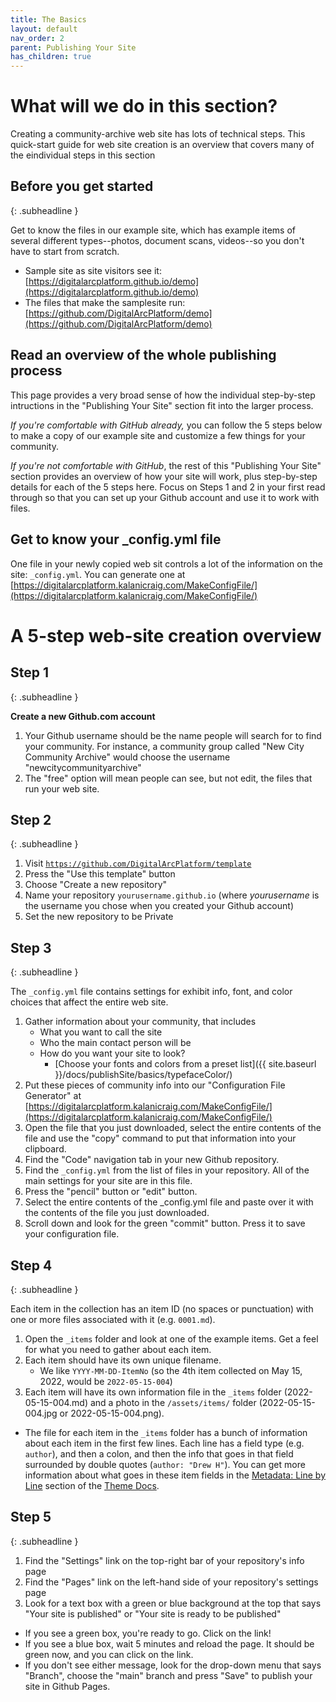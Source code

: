 ```yaml
---
title: The Basics
layout: default
nav_order: 2
parent: Publishing Your Site
has_children: true
---
```


# What will we do in this section?

Creating a community-archive web site has lots of technical steps. This quick-start guide for web site creation is an overview that covers many of the eindividual steps in this section

## Before you get started
{: .subheadline }

Get to know the files in our example site, which has example items of several different types--photos, document scans, videos--so you don't have to start from scratch.

- Sample site as site visitors see it: [https://digitalarcplatform.github.io/demo](https://digitalarcplatform.github.io/demo)
- The files that make the samplesite run: [https://github.com/DigitalArcPlatform/demo](https://github.com/DigitalArcPlatform/demo)

## Read an overview of the whole publishing process

This page provides a very broad sense of how the individual step-by-step intructions in the "Publishing Your Site" section fit into the larger process.

*If you're comfortable with GitHub already,* you can follow the 5 steps below to make a copy of our example site and customize a few things for your community.

*If you're not comfortable with GitHub*, the rest of this "Publishing Your Site" section provides an overview of how your site will work, plus step-by-step details for each of the 5 steps here. Focus on Steps 1 and 2 in your first read through so that you can set up your Github account and use it to work with files.

## Get to know your _config.yml file

One file in your newly copied web sit controls a lot of the information on the site: `_config.yml`. You can generate one at [https://digitalarcplatform.kalanicraig.com/MakeConfigFile/](https://digitalarcplatform.kalanicraig.com/MakeConfigFile/)

# A 5-step web-site creation overview

## Step 1
{: .subheadline }

**Create a new Github.com account**

1. Your Github username should be the name people will search for to find your community. For instance, a community group called "New City Community Archive" would choose the username "newcitycommunityarchive"
2. The "free" option will mean people can see, but not edit, the files that run your web site.

## Step 2
{: .subheadline }

<!--**Make a copy of our template community-archive site by following this video: [https://youtu.be/aDQZ1lcpMn0](https://youtu.be/aDQZ1lcpMn0){:target="_blank"}**-->

1. Visit [`https://github.com/DigitalArcPlatform/template`](https://github.com/DigitalArcPlatform/template)
1. Press the "Use this template" button
1. Choose "Create a new repository"
1. Name your repository `yourusername.github.io` (where *yourusername* is the username you chose when you created your Github account)
1. Set the new repository to be Private

## Step 3
{: .subheadline }

<!--**Customize the `_config.yml` with your community information by following this video: [https://youtu.be/UR3RSXWGpJo](https://youtu.be/UR3RSXWGpJo){:target="_blank"}**-->

The `_config.yml` file contains settings for exhibit info, font, and color choices that affect the entire web site.

1. Gather information about your community, that includes
	- What you want to call the site
	- Who the main contact person will be
	- How do you want your site to look?
		- [Choose your fonts and colors from a preset list]({{ site.baseurl }}/docs/publishSite/basics/typefaceColor/)
1. Put these pieces of community info into our "Configuration File Generator" at [https://digitalarcplatform.kalanicraig.com/MakeConfigFile/](https://digitalarcplatform.kalanicraig.com/MakeConfigFile/)
1. Open the file that you just downloaded, select the entire contents of the file and use the "copy" command to put that information into your clipboard.
1. Find the "Code" navigation tab in your new Github repository.
1. Find the `_config.yml` from the list of files in your repository. All of the main settings for your site are in this file.
1. Press the "pencil" button or "edit" button.
1. Select the entire contents of the _config.yml file and paste over it with the contents of the file you just downloaded.
1. Scroll down and look for the green "commit" button. Press it to save your configuration file.

## Step 4
{: .subheadline }

<!--**Add your first item by following this video: [https://youtu.be/LoFCewSXC7c](https://youtu.be/LoFCewSXC7c){:target="_blank"}**-->

Each item in the collection has an item ID (no spaces or punctuation) with one or more files associated with it (e.g. `0001.md`).

1. Open the `_items` folder and look at one of the example items. Get a feel for what you need to gather about each item.
2. Each item should have its own unique filename.
   - We like `YYYY-MM-DD-ItemNo` (so the 4th item collected on May 15, 2022, would be `2022-05-15-004`)
3. Each item will have its own information file in the `_items` folder (2022-05-15-004.md) and a photo in the `/assets/items/` folder (2022-05-15-004.jpg or 2022-05-15-004.png).
  - The file for each item in the `_items` folder has a bunch of information about each item in the first few lines. Each line has a field type (e.g. `author`), and then a colon, and then the info that goes in that field surrounded by double quotes (`author: "Drew H"`). You can get more information about what goes in these item fields in the [Metadata: Line by Line](https://community-archive.kalanicraig.com/docs#metadata-line-by-line) section of the [Theme Docs](https://community-archive.kalanicraig.com/docs).

## Step 5
{: .subheadline }

<!--**Publish your site using Github Pages by following this video: [https://youtu.be/MC7\_-Cx-i_E](https://youtu.be/MC7_-Cx-i_E){:target="_blank"}**-->


1. Find the "Settings" link on the top-right bar of your repository's info page
2. Find the "Pages" link on the left-hand side of your repository's settings page
3. Look for a text box with a green or blue background at the top that says "Your site is published" or "Your site is ready to be published"
  - If you see a green box, you're ready to go. Click on the link!
  - If you see a blue box, wait 5 minutes and reload the page. It should be green now, and you can click on the link.
  - If you don't see either message, look for the drop-down menu that says "Branch", choose the "main" branch and press "Save" to publish your site in Github Pages.
  
<!---
The publishing step needs a bit of more elaboration. I followed the steps to do it myself and when I saw the message “your website is ready to be published”, I was still looking for something like a “publish” button to click on, not knowing that all I needed to do is to wait for the page to gets published.
-->
